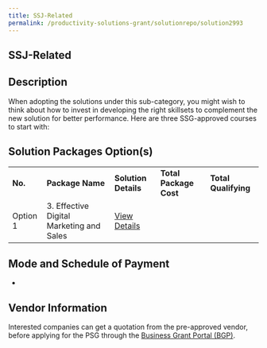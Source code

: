 ```yaml
---
title: SSJ-Related
permalink: /productivity-solutions-grant/solutionrepo/solution2993
---
```


## SSJ-Related

## Description

When adopting the solutions under this sub-category, you might wish to think about how to invest in developing the right skillsets to complement the new solution for better performance. Here are three SSG-approved courses to start with:

## Solution Packages Option(s)

<table>
<tr>
<td><b>No.</b></td>
<td><b>Package Name</b></td>
<td><b>Solution Details</b></td>
<td><b>Total Package Cost</b></td>
<td><b>Total Qualifying</b></td>
</tr>
<tr>
<td>Option 1</td>
<td>3. Effective Digital Marketing and Sales</td>
<td><a href='https://courses.enterprisejobskills.gov.sg/Course_Internet/CourseDetail/Effective-Digital-Marketing-Sales-Synchronous-elearning-2'>View Details</a></td>
<td></td>
<td></td>
</tr>
</table>

## Mode and Schedule of Payment

 - 

## Vendor Information

 

Interested companies can get a quotation from the pre-approved vendor, before applying for the PSG through the <a href='https://www.businessgrants.gov.sg/'>Business Grant Portal (BGP)</a>.
<script src="/jquery/resize-tables.js"></script>
